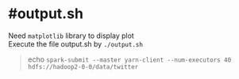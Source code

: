 #output.sh
===========

Need `matplotlib` library to display plot  
Execute the file output.sh by `./output.sh`

> echo `spark-submit --master yarn-client --num-executors 40 hdfs://hadoop2-0-0/data/twitter`
